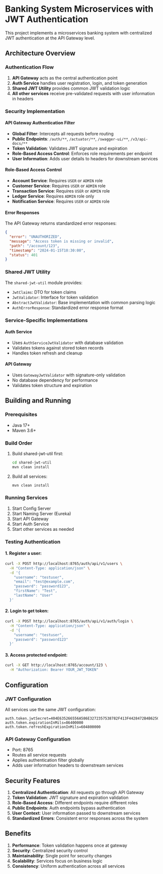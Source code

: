 # Banking System Microservices with JWT Authentication

This project implements a microservices banking system with centralized JWT authentication at the API Gateway level.

## Architecture Overview

### Authentication Flow
1. **API Gateway** acts as the central authentication point
2. **Auth Service** handles user registration, login, and token generation
3. **Shared JWT Utility** provides common JWT validation logic
4. **All other services** receive pre-validated requests with user information in headers

### Security Implementation

#### API Gateway Authentication Filter
- **Global Filter**: Intercepts all requests before routing
- **Public Endpoints**: `/auth/**`, `/actuator/**`, `/swagger-ui/**`, `/v3/api-docs/**`
- **Token Validation**: Validates JWT signature and expiration
- **Role-Based Access Control**: Enforces role requirements per endpoint
- **User Information**: Adds user details to headers for downstream services

#### Role-Based Access Control
- **Account Service**: Requires `USER` or `ADMIN` role
- **Customer Service**: Requires `USER` or `ADMIN` role  
- **Transaction Service**: Requires `USER` or `ADMIN` role
- **Ledger Service**: Requires `ADMIN` role only
- **Notification Service**: Requires `USER` or `ADMIN` role

#### Error Responses
The API Gateway returns standardized error responses:
```json
{
  "error": "UNAUTHORIZED",
  "message": "Access token is missing or invalid",
  "path": "/account/123",
  "timestamp": "2024-01-15T10:30:00",
  "status": 401
}
```

### Shared JWT Utility

The `shared-jwt-util` module provides:
- `JwtClaims`: DTO for token claims
- `JwtValidator`: Interface for token validation
- `AbstractJwtValidator`: Base implementation with common parsing logic
- `AuthErrorResponse`: Standardized error response format

### Service-Specific Implementations

#### Auth Service
- Uses `AuthServiceJwtValidator` with database validation
- Validates tokens against stored token records
- Handles token refresh and cleanup

#### API Gateway  
- Uses `GatewayJwtValidator` with signature-only validation
- No database dependency for performance
- Validates token structure and expiration

## Building and Running

### Prerequisites
- Java 17+
- Maven 3.6+

### Build Order
1. Build shared-jwt-util first:
   ```bash
   cd shared-jwt-util
   mvn clean install
   ```

2. Build all services:
   ```bash
   mvn clean install
   ```

### Running Services
1. Start Config Server
2. Start Naming Server (Eureka)
3. Start API Gateway
4. Start Auth Service
5. Start other services as needed

### Testing Authentication

#### 1. Register a user:
```bash
curl -X POST http://localhost:8765/auth/api/v1/users \
  -H "Content-Type: application/json" \
  -d '{
    "username": "testuser",
    "email": "test@example.com",
    "password": "password123",
    "firstName": "Test",
    "lastName": "User"
  }'
```

#### 2. Login to get token:
```bash
curl -X POST http://localhost:8765/auth/api/v1/auth/login \
  -H "Content-Type: application/json" \
  -d '{
    "username": "testuser",
    "password": "password123"
  }'
```

#### 3. Access protected endpoint:
```bash
curl -X GET http://localhost:8765/account/123 \
  -H "Authorization: Bearer YOUR_JWT_TOKEN"
```

## Configuration

### JWT Configuration
All services use the same JWT configuration:
```properties
auth.token.jwtSecret=404E635266556A586E3272357538782F413F4428472B4B6250645367566B5970
auth.token.expirationInMils=86400000
auth.token.refreshExpirationInMils=604800000
```

### API Gateway Configuration
- Port: 8765
- Routes all service requests
- Applies authentication filter globally
- Adds user information headers to downstream services

## Security Features

1. **Centralized Authentication**: All requests go through API Gateway
2. **Token Validation**: JWT signature and expiration validation
3. **Role-Based Access**: Different endpoints require different roles
4. **Public Endpoints**: Auth endpoints bypass authentication
5. **User Context**: User information passed to downstream services
6. **Standardized Errors**: Consistent error responses across the system

## Benefits

1. **Performance**: Token validation happens once at gateway
2. **Security**: Centralized security control
3. **Maintainability**: Single point for security changes
4. **Scalability**: Services focus on business logic
5. **Consistency**: Uniform authentication across all services 